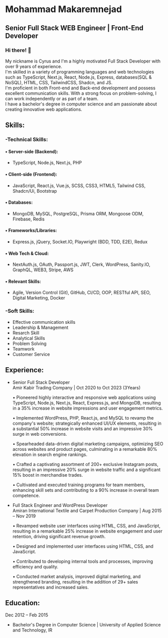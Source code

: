 
# Mohammad Makaremnejad
## Senior Full Stack WEB Engineer | Front-End Developer

### Hi there! 👋
My nickname is Cyrus and I'm a highly motivated Full Stack Developer with over 9 years of experience.<br/>
I'm skilled in a variety of programming languages and web technologies such as TypeScript, Next.js, React, Node.js, Express, databases(SQL & NoSQL), HTML, CSS, TailwindCSS, Shadcn, and JS.<br/>
I'm proficient in both Front-end and Back-end development and possess excellent communication skills. With a strong focus on problem-solving, I can work independently or as part of a team.<br/>
I have a bachelor's degree in computer science and am passionate about creating innovative web applications.<br/>

## Skills:
### -Technical Skills:
  #### • Server-side (Backend):
   - TypeScript, Node.js, Next.js, PHP
     
  #### • Client-side (Frontend):
   - JavaScript, React.js, Vue.js, SCSS, CSS3, HTML5, Tailwind CSS, Shadcn/Ui, Bootstrap
     
  #### • Databases:
   - MongoDB, MySQL, PostgreSQL, Prisma ORM, Mongoose ODM, Firebase, Redis
     
  #### • Frameworks/Libraries:
  
   - Express.js, jQuery, Socket.IO, Playwright (BDD, TDD, E2E), Redux

  #### • Web Tech & Cloud:
   -  NextAuth.js, OAuth, Passport.js, JWT, Clerk, WordPress, Sanity.IO, GraphQL, WEB3, Stripe, AWS

 #### • Relevant Skills:
   -  Agile, Version Control (Git), GitHub, CI/CD, OOP, RESTful API, SEO, Digital Marketing, Docker

### -Soft Skills:
   - Effective communication skills
   - Leadership & Management
   - Resarch Skill
   - Analytical Skills
   - Problem Solving
   - Teamwork
   - Customer Service
   
## Experience:
 - Senior Full Stack Developer<br/>
   Amir Kabir Trading Company | Oct 2020 to Oct 2023 (3Years)<br/>
   
    • Pioneered highly interactive and responsive web applications using TypeScript, Node.js, Next.js, React, Express.js, and MongoDB, resulting in a 35% increase in website impressions and user engagement metrics.<br/>

    • Implemented WordPress, PHP, React.js, and MySQL to revamp the company's website; strategically enhanced UI/UX elements, resulting in a substantial 50% increase in website visits and an impressive 30% surge in web conversions.<br/>

    • Spearheaded data-driven digital marketing campaigns, optimizing SEO across websites and product pages, culminating in a remarkable 80% elevation in search engine rankings.<br/>

    • Crafted a captivating assortment of 200+ exclusive Instagram posts, resulting in an impressive 20% surge in website traffic and a significant 15% boost in merchandise trades.<br/>

    • Cultivated and executed training programs for team members, enhancing skill sets and contributing to a 90% increase in overall team competence.<br/>

 - Full Stack Engineer and WordPress Developer<br/>
   Amiran International Textile and Carpet Production Company | Aug 2015 – Nov 2019<br/>
   
    • Revamped website user interfaces using HTML, CSS, and JavaScript, resulting in a remarkable 25% increase in website engagement and user retention, driving significant revenue growth.<br/>

    • Designed and implemented user interfaces using HTML, CSS, and JavaScript.<br/>

    • Contributed to developing internal tools and processes, improving efficiency and quality.<br/>

    • Conducted market analysis, improved digital marketing, and strengthened branding, resulting in the addition of 29+ sales representatives and increased sales.<br/>


## Education:

Dec 2012 – Feb 2015
 - Bachelor's Degree in Computer Science | University of Applied Science and Technology, IR


